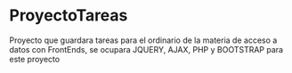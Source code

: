# ProyectoTareas
Proyecto que guardara tareas para el ordinario de la materia de acceso a datos con FrontEnds, se ocupara JQUERY, AJAX, PHP y BOOTSTRAP para este proyecto
